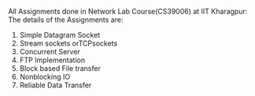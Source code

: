 All Assignments done in Network Lab Course(CS39006) at IIT Kharagpur:
The details of the Assignments are:
1) Simple Datagram Socket
2) Stream sockets orTCPsockets
3) Concurrent Server
4) FTP Implementation
5) Block based File transfer
6) Nonblocking IO
7) Reliable Data Transfer
